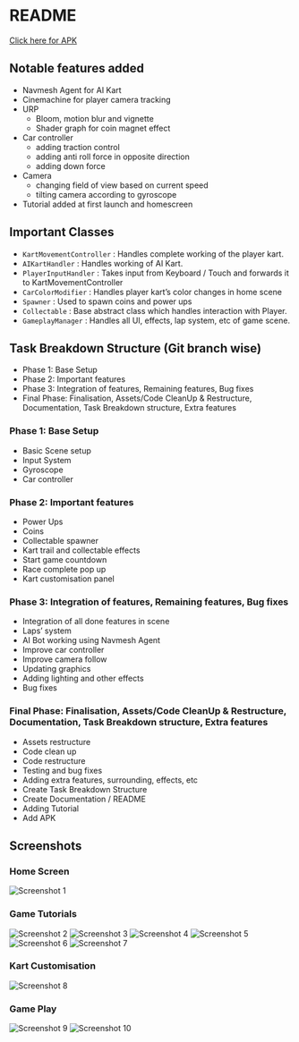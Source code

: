 # README

[Click here for APK](https://github.com/orthorienbestia/Turbo-Tracks/releases/tag/submission)

## Notable features added

- Navmesh Agent for AI Kart
- Cinemachine for player camera tracking
- URP
    - Bloom, motion blur and vignette
    - Shader graph for coin magnet effect
- Car controller
    - adding traction control
    - adding anti roll force in opposite direction
    - adding down force
- Camera
    - changing field of view based on current speed
    - tilting camera according to gyroscope
- Tutorial added at first launch and homescreen

## Important Classes

- `KartMovementController` : Handles complete working of the player kart.
- `AIKartHandler` : Handles working of AI Kart.
- `PlayerInputHandler` : Takes input from Keyboard / Touch and forwards it to KartMovementController
- `CarColorModifier` : Handles player kart’s color changes in home scene
- `Spawner` : Used to spawn coins and power ups
- `Collectable` : Base abstract class which handles interaction with Player.
- `GameplayManager` : Handles all UI, effects, lap system, etc of game scene.

## Task Breakdown Structure (Git branch wise)

- Phase 1: Base Setup
- Phase 2: Important features
- Phase 3: Integration of features, Remaining features, Bug fixes
- Final Phase: Finalisation, Assets/Code CleanUp & Restructure, Documentation, Task Breakdown structure, Extra features

### Phase 1: Base Setup

- Basic Scene setup
- Input System
- Gyroscope
- Car controller

### Phase 2: Important features

- Power Ups
- Coins
- Collectable spawner
- Kart trail and collectable effects
- Start game countdown
- Race complete pop up
- Kart customisation panel

### Phase 3: Integration of features, Remaining features, Bug fixes

- Integration of all done features in scene
- Laps’ system
- AI Bot working using Navmesh Agent
- Improve car controller
- Improve camera follow
- Updating graphics
- Adding lighting and other effects
- Bug fixes

### Final Phase: Finalisation, Assets/Code CleanUp & Restructure, Documentation, Task Breakdown structure, Extra features

- Assets restructure
- Code clean up
- Code restructure
- Testing and bug fixes
- Adding extra features, surrounding, effects, etc
- Create Task Breakdown Structure
- Create Documentation / README
- Adding Tutorial
- Add APK


## Screenshots
### Home Screen
![Screenshot 1](Screenshots/Screenshot%201.png "Screenshot 1")
### Game Tutorials
![Screenshot 2](Screenshots/Screenshot%202.png "Screenshot 2")
![Screenshot 3](Screenshots/Screenshot%203.png "Screenshot 3")
![Screenshot 4](Screenshots/Screenshot%204.png "Screenshot 4")
![Screenshot 5](Screenshots/Screenshot%205.png "Screenshot 5")
![Screenshot 6](Screenshots/Screenshot%206.png "Screenshot 6")
![Screenshot 7](Screenshots/Screenshot%207.png "Screenshot 7")
### Kart Customisation
![Screenshot 8](Screenshots/Screenshot%208.png "Screenshot 8")
### Game Play
![Screenshot 9](Screenshots/Screenshot%209.png "Screenshot 9")
![Screenshot 10](Screenshots/Screenshot%2010.png "Screenshot 10")
